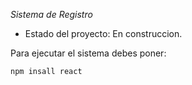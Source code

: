 <em> Sistema de Registro </em>

- Estado del proyecto: En construccion.

Para ejecutar el sistema debes poner:

``` npm insall react ```
